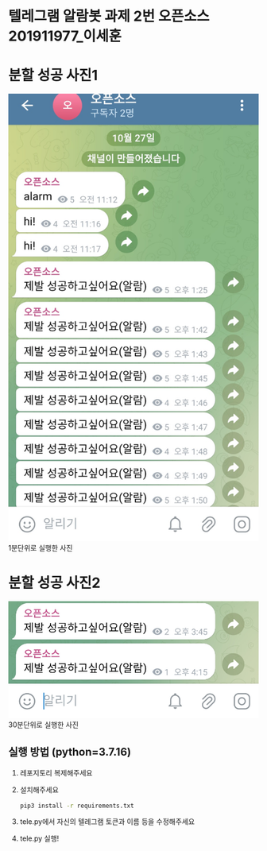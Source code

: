 # 텔레그램 알람봇 과제 2번 오픈소스 201911977_이세훈


# 분할 성공 사진1
![분할 성공 사진1 ](results/1.png)
1분단위로 실행한 사진

# 분할 성공 사진2
![분할 성공 사진2 ](results/2.png)
30분단위로 실행한 사진

## 실행 방법 (python=3.7.16)
1. 레포지토리 복제해주세요

2. 설치해주세요
   ```bash
   pip3 install -r requirements.txt
   ```
3. tele.py에서 자신의 텔레그램 토큰과 이름 등을 수정해주세요
4. tele.py 실행!
